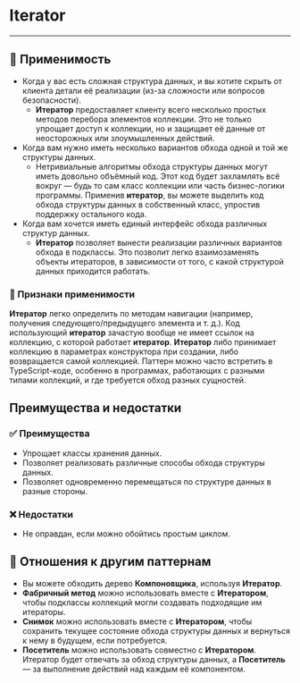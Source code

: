 # Iterator

___

## 🤔 Применимость

- Когда у вас есть сложная структура данных, и вы хотите скрыть от клиента
детали её реализации (из-за сложности или вопросов безопасности).
  - **Итератор** предоставляет клиенту всего несколько простых методов
перебора элементов коллекции. Это не только упрощает доступ к коллекции, но
и защищает её данные от неосторожных или злоумышленных действий.
- Когда вам нужно иметь несколько вариантов обхода одной и той же структуры
данных.
  - Нетривиальные алгоритмы обхода структуры данных могут иметь довольно
объёмный код. Этот код будет захламлять всё вокруг — будь то сам класс
коллекции или часть бизнес-логики программы. Применив **итератор**, вы
можете выделить код обхода структуры данных в собственный класс, упростив
поддержку остального кода.
- Когда вам хочется иметь единый интерфейс обхода различных структур данных.
  - **Итератор** позволяет вынести реализации различных вариантов обхода в
подклассы. Это позволит легко взаимозаменять объекты итераторов, в
зависимости от того, с какой структурой данных приходится работать.

### 🎯 Признаки применимости

**Итератор** легко определить по методам навигации (например, получения
следующего/предыдущего элемента и т. д.). Код использующий **итератор**
зачастую вообще не имеет ссылок на коллекцию, с которой работает
**итератор**. **Итератор** либо принимает коллекцию в параметрах
конструктора при создании, либо возвращается самой коллекцией. Паттерн
можно часто встретить в TypeScript-коде, особенно в программах, работающих
с разными типами коллекций, и где требуется обход разных сущностей.

## Преимущества и недостатки

### ✅ Преимущества

- Упрощает классы хранения данных.
- Позволяет реализовать различные способы обхода структуры данных.
- Позволяет одновременно перемещаться по структуре данных в разные стороны.

### ❌ Недостатки

- Не оправдан, если можно обойтись простым циклом.

## 🔁 Отношения к другим паттернам

- Вы можете обходить дерево **Компоновщика**, используя **Итератор**.
- **Фабричный метод** можно использовать вместе с **Итератором**, чтобы
подклассы коллекций могли создавать подходящие им итераторы.
- **Снимок** можно использовать вместе с **Итератором**, чтобы сохранить
текущее состояние обхода структуры данных и вернуться к нему в будущем,
если потребуется.
- **Посетитель** можно использовать совместно с **Итератором**. Итератор
будет отвечать за обход структуры данных, а **Посетитель** — за выполнение
действий над каждым её компонентом.
